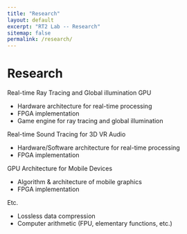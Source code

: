 ```yaml
---
title: "Research"
layout: default
excerpt: "RT2 Lab -- Research"
sitemap: false
permalink: /research/
---
```


# Research

Real-time Ray Tracing and Global illumination GPU
 - Hardware architecture for real-time processing
 - FPGA implementation
 - Game engine for ray tracing and global illumination

Real-time Sound Tracing for 3D VR Audio
 - Hardware/Software architecture for real-time processing
 - FPGA implementation

 
GPU Architecture for Mobile Devices
 - Algorithm & architecture of mobile graphics
 - FPGA implementation

Etc.
 - Lossless data compression
 - Computer arithmetic (FPU, elementary functions, etc.)
